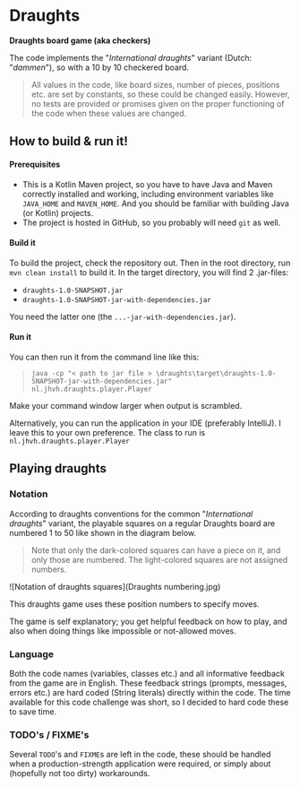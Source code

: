 # Draughts
**Draughts board game (aka checkers)**

The code implements the "*International draughts*" variant (Dutch: "*dammen*"), so with a 10 by 10 checkered board.
> All values in the code, like board sizes, number of pieces, positions etc. are set by constants, so these could be
> changed easily.
> However, no tests are provided or promises given on the proper functioning of the code when these values are changed.

## How to build & run it!
#### Prerequisites
* This is a Kotlin Maven project, so you have to have Java and Maven correctly installed and working,
  including environment variables like `JAVA_HOME` and `MAVEN_HOME`.
  And you should be familiar with building Java (or Kotlin) projects.
* The project is hosted in GitHub, so you probably will need `git` as well.

#### Build it
To build the project, check the repository out. Then in the root directory, run `mvn clean install` to build it.
In the target directory, you will find 2 .jar-files:
 * `draughts-1.0-SNAPSHOT.jar`
 * `draughts-1.0-SNAPSHOT-jar-with-dependencies.jar`

You need the latter one (the `...-jar-with-dependencies.jar`).

#### Run it
You can then run it from the command line like this:
> ``java -cp "< path to jar file > \draughts\target\draughts-1.0-SNAPSHOT-jar-with-dependencies.jar" nl.jhvh.draughts.player.Player``

Make your command window larger when output is scrambled.

Alternatively, you can run the application in your IDE (preferably IntelliJ). I leave this to your own preference.
The class to run is `nl.jhvh.draughts.player.Player`

## Playing draughts
### Notation
According to draughts conventions for the common "*International draughts*" variant,
the playable squares on a regular Draughts board are numbered 1 to 50 like shown in the diagram below.
> Note that only the dark-colored squares can have a piece on it, and only those are numbered.
> The light-colored squares are not assigned numbers.

![Notation of draughts squares](Draughts numbering.jpg)

This draughts game uses these position numbers to specify moves.

The game is self explanatory; you get helpful feedback on how to play, and also when doing things like impossible
or not-allowed moves.

### Language
Both the code names (variables, classes etc.) and all informative feedback from the game are in English.
These feedback strings (prompts, messages, errors etc.) are hard coded (String literals) directly within the code.
The time available for this code challenge was short, so I decided to hard code these to save time.

### TODO's / FIXME's
Several `TODO`'s and `FIXME`s are left in the code, these should be handled when a production-strength application
were required, or simply about (hopefully not too dirty) workarounds.
